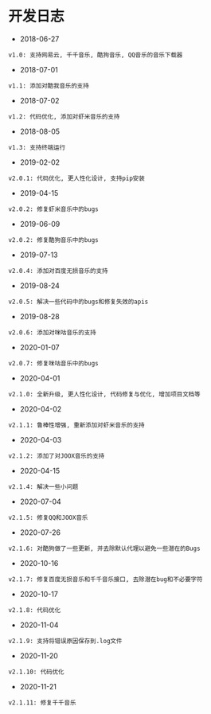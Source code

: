 # 开发日志

- 2018-06-27
```
v1.0: 支持网易云, 千千音乐, 酷狗音乐, QQ音乐的音乐下载器
```
- 2018-07-01
```
v1.1: 添加对酷我音乐的支持
```
- 2018-07-02
```
v1.2: 代码优化, 添加对虾米音乐的支持
```
- 2018-08-05
```
v1.3: 支持终端运行
```
- 2019-02-02
```
v2.0.1: 代码优化, 更人性化设计, 支持pip安装
```
- 2019-04-15
```
v2.0.2: 修复虾米音乐中的bugs
```
- 2019-06-09
```
v2.0.2: 修复酷狗音乐中的bugs
```
- 2019-07-13
```
v2.0.4: 添加对百度无损音乐的支持
```
- 2019-08-24
```
v2.0.5: 解决一些代码中的bugs和修复失效的apis
```
- 2019-08-28
```
v2.0.6: 添加对咪咕音乐的支持
```
- 2020-01-07
```
v2.0.7: 修复咪咕音乐中的bugs
```
- 2020-04-01
```
v2.1.0: 全新升级, 更人性化设计, 代码修复与优化, 增加项目文档等
```
- 2020-04-02
```
v2.1.1: 鲁棒性增强, 重新添加对虾米音乐的支持
```
- 2020-04-03
```
v2.1.2: 添加了对JOOX音乐的支持
```
- 2020-04-15
```
v2.1.4: 解决一些小问题
```
- 2020-07-04
```
v2.1.5: 修复QQ和JOOX音乐
```
- 2020-07-26
```
v2.1.6: 对酷狗做了一些更新, 并去除默认代理以避免一些潜在的Bugs
```
- 2020-10-16
```
v2.1.7: 修复百度无损音乐和千千音乐接口, 去除潜在bug和不必要字符
```
- 2020-10-17
```
v2.1.8: 代码优化
```
- 2020-11-04
```
v2.1.9: 支持将错误原因保存到.log文件
```
- 2020-11-20
```
v2.1.10: 代码优化
```
- 2020-11-21
```
v2.1.11: 修复千千音乐
```